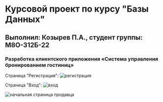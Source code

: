 # Курсовой проект по курсу "Базы Данных"
## Выполнил: Козырев П.А., студент группы: М8О-312Б-22

### Разработка клиентского приложения «Система управления бронированием гостиниц»

Страница "Регистрация":
![регистрация](https://github.com/user-attachments/assets/48eefed6-41c3-4018-bf16-d1c37be12179)

Страница "Вход":
![вход](https://github.com/user-attachments/assets/f8d2e577-e936-42d7-981d-59ec20722ceb)

![начальная страница продавца](https://github.com/user-attachments/assets/6c5d282c-6e87-49fa-a15a-401c4bd0c1a3)
